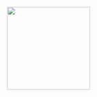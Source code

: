 <p align="center">
  <img width="194" height="194" src="https://cdn.discordapp.com/attachments/466201126400688130/53439614719256169
     /Sans_titre_1.png">
</p>


